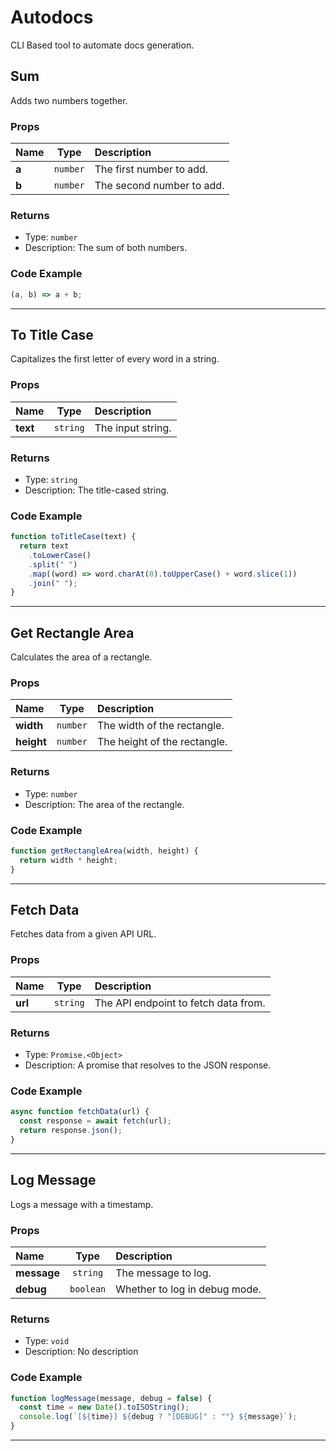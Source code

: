 # Autodocs

CLI Based tool to automate docs generation.

## Sum

Adds two numbers together.

### Props

| Name  |   Type   | Description               |
| :---- | :------: | :------------------------ |
| **a** | `number` | The first number to add.  |
| **b** | `number` | The second number to add. |

### Returns

- Type: `number`
- Description: The sum of both numbers.

### Code Example

```js
(a, b) => a + b;
```

---

## To Title Case

Capitalizes the first letter of every word in a string.

### Props

| Name     |   Type   | Description       |
| :------- | :------: | :---------------- |
| **text** | `string` | The input string. |

### Returns

- Type: `string`
- Description: The title-cased string.

### Code Example

```js
function toTitleCase(text) {
  return text
    .toLowerCase()
    .split(" ")
    .map((word) => word.charAt(0).toUpperCase() + word.slice(1))
    .join(" ");
}
```

---

## Get Rectangle Area

Calculates the area of a rectangle.

### Props

| Name       |   Type   | Description                  |
| :--------- | :------: | :--------------------------- |
| **width**  | `number` | The width of the rectangle.  |
| **height** | `number` | The height of the rectangle. |

### Returns

- Type: `number`
- Description: The area of the rectangle.

### Code Example

```js
function getRectangleArea(width, height) {
  return width * height;
}
```

---

## Fetch Data

Fetches data from a given API URL.

### Props

| Name    |   Type   | Description                          |
| :------ | :------: | :----------------------------------- |
| **url** | `string` | The API endpoint to fetch data from. |

### Returns

- Type: `Promise.<Object>`
- Description: A promise that resolves to the JSON response.

### Code Example

```js
async function fetchData(url) {
  const response = await fetch(url);
  return response.json();
}
```

---

## Log Message

Logs a message with a timestamp.

### Props

| Name        |   Type    | Description                   |
| :---------- | :-------: | :---------------------------- |
| **message** | `string`  | The message to log.           |
| **debug**   | `boolean` | Whether to log in debug mode. |

### Returns

- Type: `void`
- Description: No description

### Code Example

```js
function logMessage(message, debug = false) {
  const time = new Date().toISOString();
  console.log(`[${time}] ${debug ? "[DEBUG]" : ""} ${message}`);
}
```

---
